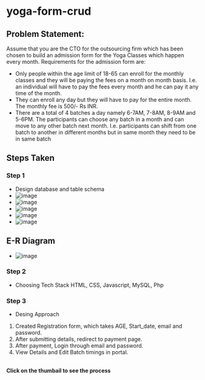 # yoga-form-crud
## Problem Statement:
Assume that you are the CTO for the outsourcing firm which has been chosen to build an
admission form for the Yoga Classes which happen every month.
Requirements for the admission form are:
- Only people within the age limit of 18-65 can enroll for the monthly classes and they will
be paying the fees on a month on month basis. I.e. an individual will have to pay the fees
every month and he can pay it any time of the month.
- They can enroll any day but they will have to pay for the entire month. The monthly fee is
500/- Rs INR.
- There are a total of 4 batches a day namely 6-7AM, 7-8AM, 8-9AM and 5-6PM. The
participants can choose any batch in a month and can move to any other batch next
month. I.e. participants can shift from one batch to another in different months but in
same month they need to be in same batch

## Steps Taken
### Step 1
- Design database and table schema
- ![image](https://github.com/Karishma1234k/Intenship_flexmoney/assets/154108440/bb6c800b-a548-4906-9494-4584334385df)
- ![image](https://github.com/Karishma1234k/Intenship_flexmoney/assets/154108440/393fd615-a93e-483a-8da1-c8c4833bf068)
- ![image](https://github.com/Karishma1234k/Intenship_flexmoney/assets/154108440/9292450e-339d-49cf-a972-f171fc273c11)
- ![image](https://github.com/Karishma1234k/Intenship_flexmoney/assets/154108440/3461113e-dd8a-4b91-b277-bc00908bc6ae)
- ![image](https://github.com/Karishma1234k/Intenship_flexmoney/assets/154108440/97066378-88b4-49d7-8226-cdbc51efa50d)

## E-R Diagram
- ![image](https://github.com/Karishma1234k/Intenship_flexmoney/assets/154108440/2346cf58-3a97-4bd3-91b7-5941ec8ff6d8)

### Step 2
- Choosing Tech Stack
HTML, CSS, Javascript, MySQL, Php

### Step 3
- Desing Approach
1. Created Registration form, which takes AGE, Start_date, email and password.
2. After submitting details, redirect to payment page.
3. After payment, Login through email and password.
4. View Details and Edit Batch timings in portal.

 
</br> **Click on the thumbail to see the process**
